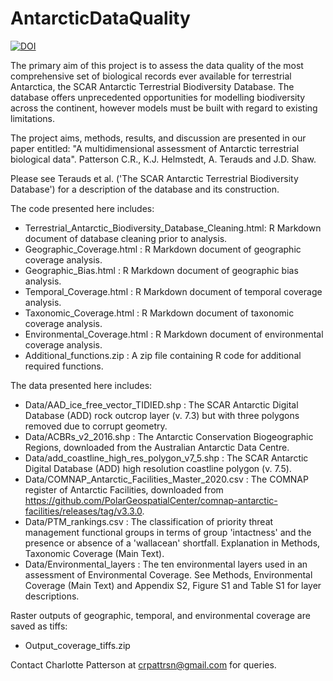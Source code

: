 # AntarcticDataQuality

<a href="https://zenodo.org/badge/latestdoi/641286171"><img src="https://zenodo.org/badge/641286171.svg" alt="DOI"></a>

The primary aim of this project is to assess the data quality of the most comprehensive set of biological records ever available for terrestrial Antarctica, the SCAR Antarctic Terrestrial Biodiversity Database. The database offers unprecedented opportunities for modelling biodiversity across the continent, however models must be built with regard to existing limitations.

The project aims, methods, results, and discussion are presented in our paper entitled: "A multidimensional assessment of Antarctic terrestrial biological data". Patterson C.R., K.J. Helmstedt, A. Terauds and J.D. Shaw.

Please see Terauds et al. ('The SCAR Antarctic Terrestrial Biodiversity Database') for a description of the database and its construction.

The code presented here includes:
- Terrestrial_Antarctic_Biodiversity_Database_Cleaning.html: R Markdown document of database cleaning prior to analysis.
- Geographic_Coverage.html : R Markdown document of geographic coverage analysis.
- Geographic_Bias.html : R Markdown document of geographic bias analysis.
- Temporal_Coverage.html : R Markdown document of temporal coverage analysis.
- Taxonomic_Coverage.html : R Markdown document of taxonomic coverage analysis.
- Environmental_Coverage.html : R Markdown document of environmental coverage analysis.
- Additional_functions.zip : A zip file containing R code for additional required functions.

The data presented here includes:
- Data/AAD_ice_free_vector_TIDIED.shp : The SCAR Antarctic Digital Database (ADD) rock outcrop layer (v. 7.3) but with three polygons removed due to corrupt geometry.
- Data/ACBRs_v2_2016.shp : The Antarctic Conservation Biogeographic Regions, downloaded from the Australian Antarctic Data Centre.
- Data/add_coastline_high_res_polygon_v7_5.shp : The SCAR Antarctic Digital Database (ADD) high resolution coastline polygon (v. 7.5).
- Data/COMNAP_Antarctic_Facilities_Master_2020.csv : The COMNAP register of Antarctic Facilities, downloaded from https://github.com/PolarGeospatialCenter/comnap-antarctic-facilities/releases/tag/v3.3.0.
- Data/PTM_rankings.csv : The classification of priority threat management functional groups in terms of group 'intactness' and the presence or absence of a 'wallacean' shortfall. Explanation in Methods, Taxonomic Coverage (Main Text).
- Data/Environmental_layers : The ten environmental layers used in an assessment of Environmental Coverage. See Methods, Environmental Coverage (Main Text) and Appendix S2, Figure S1 and Table S1 for layer descriptions.

Raster outputs of geographic, temporal, and environmental coverage are saved as tiffs:
- Output_coverage_tiffs.zip

Contact Charlotte Patterson at crpattrsn@gmail.com for queries.
